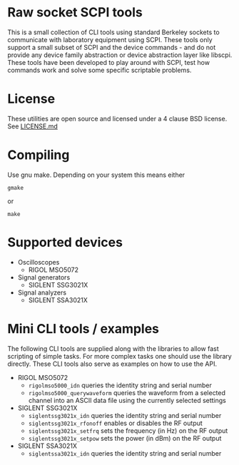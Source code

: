 # Raw socket SCPI tools

This is a small collection of CLI tools using standard
Berkeley sockets to communicate with laboratory equipment
using SCPI. These tools only support a small subset of
SCPI and the device commands - and do not provide any device
family abstraction or device abstraction layer like libscpi.
These tools have been developed to play around with SCPI,
test how commands work and solve some specific scriptable
problems.

# License

These utilities are open source and licensed under a 4 clause
BSD license. See [LICENSE.md](./LICENSE.md)

# Compiling

Use gnu make. Depending on your system this means either

```
gmake
```

or

```
make
```

# Supported devices

* Oscilloscopes
   * RIGOL MSO5072
* Signal generators
   * SIGLENT SSG3021X
* Signal analyzers
   * SIGLENT SSA3021X

# Mini CLI tools / examples

The following CLI tools are supplied along with the libraries to allow fast
scripting of simple tasks. For more complex tasks one should use the library
directly. These CLI tools also serve as examples on how to use the API.

* RIGOL MSO5072
   * ```rigolmso5000_idn``` queries the identity string and serial number
   * ```rigolmso5000_querywaveform``` queries the waveform from a selected
     channel into an ASCII data file using the currently selected settings
* SIGLENT SSG3021X
   * ```siglentssg3021x_idn``` queries the identity string and serial number
   * ```siglentssg3021x_rfonoff``` enables or disables the RF output
   * ```siglentssg3021x_setfrq``` sets the frequency (in Hz) on the RF output
   * ```siglentssg3021x_setpow``` sets the power (in dBm) on the RF output
* SIGLENT SSA3021X
   * ```siglentssa3021x_idn``` queries the identity string and serial number
